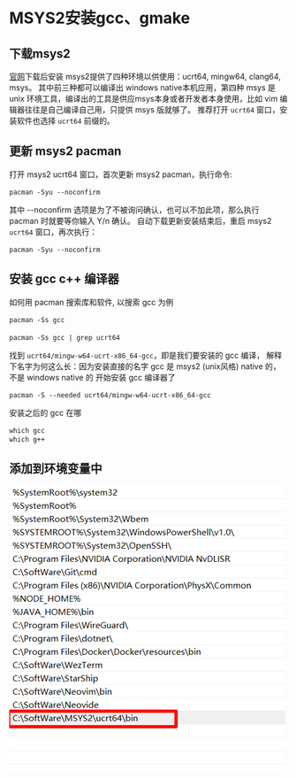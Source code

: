 # MSYS2安装gcc、gmake

## 下载msys2

[官网](https://www.msys2.org/)下载后安装
msys2提供了四种环境以供使用：ucrt64, mingw64, clang64, msys。
其中前三种都可以编译出 windows native本机应用，第四种 msys 是unix 环境工具，编译出的工具是供应msys本身或者开发者本身使用，比如 vim 编辑器往往是自己编译自己用，只提供 msys 版就够了。
推荐打开 `ucrt64` 窗口，安装软件也选择 `ucrt64` 前缀的。

## 更新 msys2 pacman

打开 msys2 ucrt64 窗口，首次更新 msys2 pacman，执行命令:

```shell
pacman -Syu --noconfirm
```

其中 --noconfirm 选项是为了不被询问确认，也可以不加此项，那么执行 pacman 时就要等你输入 Y/n 确认。
自动下载更新安装结束后，重启 msys2 `ucrt64` 窗口，再次执行：

```shell
pacman -Syu --noconfirm
```

## 安装 gcc c++ 编译器

如何用 pacman 搜索库和软件, 以搜索 gcc 为例

```shell
pacman -Ss gcc

pacman -Ss gcc | grep ucrt64
```

找到 `ucrt64/mingw-w64-ucrt-x86_64-gcc`，即是我们要安装的 gcc 编译，
解释下名字为何这么长：因为安装直接的名字 gcc 是 msys2 (unix风格) native 的，不是 windows native 的
开始安装 gcc 编译器了

```shell
pacman -S --needed ucrt64/mingw-w64-ucrt-x86_64-gcc
```

安装之后的 gcc 在哪

```shell
which gcc
which g++
```

## 添加到环境变量中

![环境变量](./img/环境变量.png)
